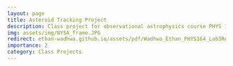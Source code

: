```yaml
---
layout: page
title: Asteroid Tracking Project
description: Class project for observational astrophysics course PHYS 164 at UCSD
img: assets/img/NYSA_frame.JPG
redirect: ethan-wadhwa.github.io/assets/pdf/Wadhwa_Ethan_PHYS164_Lab3Report.pdf
importance: 2
category: Class Projects
---
```

